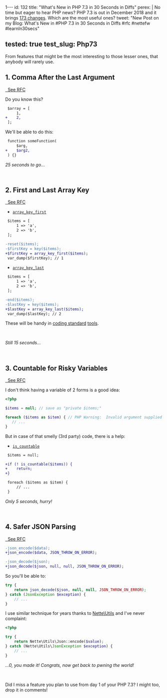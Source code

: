 1---
id: 132
title: "What's New in PHP 7.3 in 30 Seconds in Diffs"
perex: |
    No time but eager to hear PHP news? PHP 7.3 is out in December 2018 and it brings [173 changes](https://github.com/php/php-src/blob/PHP-7.3/NEWS). Which are the most useful ones?
tweet: "New Post on my Blog: What's New in #PHP 7.3 in 30 Seconds in Diffs #rfc #nettefw #learnIn30secs"

tested: true
test_slug: Php73
---

From features that might be the most interesting to those lesser ones, that anybody will rarely use.

## 1. Comma After the Last Argument

<a href="https://wiki.php.net/rfc/trailing-comma-function-calls" class="btn btn-info btn-sm">
    <em class="fab fa-php fa-fw"></em>
    &nbsp;
    See RFC
</a>

Do you know this?

```diff
 $array = [
     1,
+    2,
 ];
```

We'll be able to do this:

```diff
 function someFunction(
     $arg,
+    $arg2,
 ) {}
```

*25 seconds to go...*

<br>

## 2. First and Last Array Key

<a href="https://wiki.php.net/rfc/array_key_first_last" class="btn btn-info btn-sm">
    <em class="fab fa-php fa-fw"></em>
    &nbsp;
    See RFC
</a>

- [`array_key_first`](http://php.net/manual/en/function.array-key-first.php)

```diff
 $items = [
     1 => 'a',
     2 => 'b',
 ];

-reset($items);
-$firstKey = key($items);
+$firstKey = array_key_first($items);
 var_dump($firstKey); // 1
```

- [`array_key_last`](http://php.net/manual/en/function.array-key-last.php)

```diff
 $items = [
     1 => 'a',
     2 => 'b',
 ];

-end($items);
-$lastKey = key($items);
+$lastKey = array_key_last($items);
 var_dump($lastKey); // 2
```

These will be handy in [coding standard](https://github.com/Symplify/Symplify/blob/84987acb99b68748997fe205e9e5506035a36cfc/packages/TokenRunner/src/Wrapper/FixerWrapper/ClassWrapper.php#L118-L120) [tools](https://github.com/Symplify/Symplify/blob/84987acb99b68748997fe205e9e5506035a36cfc/packages/CodingStandard/src/Fixer/Strict/BlankLineAfterStrictTypesFixer.php#L59-L60).

<br>

*Still 15 seconds...*

<br>

## 3. Countable for Risky Variables

<a href="https://wiki.php.net/rfc/is-countable" class="btn btn-info btn-sm">
    <em class="fab fa-php fa-fw"></em>
    &nbsp;
    See RFC
</a>

I don't think having a variable of 2 forms is a good idea:

```php
<?php

$items = null; // save as "private $items;"

foreach ($items as $item) { // PHP Warning:  Invalid argument supplied for foreach()
   // ...
}
```

But in case of that smelly (3rd party) code, there is a help:

- [`is_countable`](http://php.net/manual/en/function.is-countable.php)

```diff
 $items = null;

+if (! is_countable($items)) {
+    return;
+}

 foreach ($items as $item) {
     // ...
 }
```

*Only 5 seconds, hurry!*

<br>

## 4. Safer JSON Parsing

<a href="https://wiki.php.net/rfc/is-countable" class="btn btn-info btn-sm">
    <em class="fab fa-php fa-fw"></em>
    &nbsp;
    See RFC
</a>

```diff
-json_encode($data);
+json_encode($data, JSON_THROW_ON_ERROR);
```

```diff
-json_decode($json);
+json_decode($json, null, null, JSON_THROW_ON_ERROR);
```

So you'll be able to:

```php
try {
    return json_decode($json, null, null, JSON_THROW_ON_ERROR);
} catch (JsonException $exception) {
    // ...
}
```

I use similar technique for years thanks to [Nette\Utils](https://doc.nette.org/en/2.4/json) and I've never complaint:

```php
<?php

try {
    return Nette\Utils\Json::encode($value);
} catch (Nette\Utils\JsonException $exception) {
    // ...
}
```

*...0, you made it! Congrats, now get back to pwning the world!*

<br>

Did I miss a feature you plan to use from day 1 of your PHP 7.3? I might too, drop it in comments!
